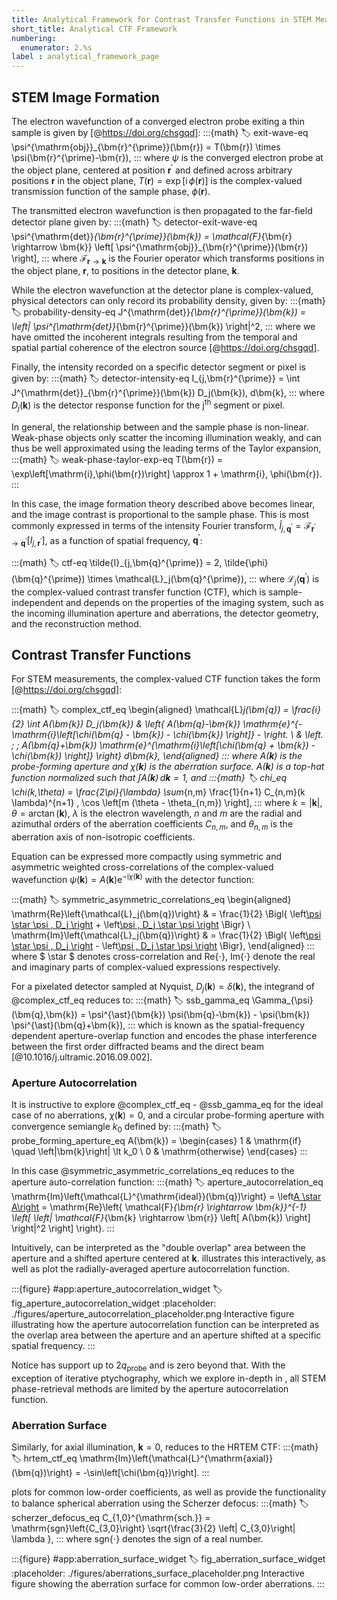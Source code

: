 ```yaml
---
title: Analytical Framework for Contrast Transfer Functions in STEM Measurements
short_title: Analytical CTF Framework
numbering:
  enumerator: 2.%s
label : analytical_framework_page
---
```


## STEM Image Formation

The electron wavefunction of a converged electron probe exiting a thin sample is given by [@https://doi.org/chsgqd]:
:::{math}
:label: exit-wave-eq
\psi^{\mathrm{obj}}_{\bm{r}^{\prime}}(\bm{r}) = T(\bm{r}) \times \psi(\bm{r}^{\prime}-\bm{r}),
:::
where $\psi$ is the converged electron probe at the object plane, centered at position $\bm{r}^{\prime}$ and defined across arbitrary positions $\bm{r}$ in the object plane, $T(\bm{r}) = \exp\left[\mathrm{i}\,\phi(\bm{r}) \right]$ is the complex-valued transmission function of the sample phase, $\phi(\bm{r} )$.

The transmitted electron wavefunction is then propagated to the far-field detector plane given by:
:::{math}
:label: detector-exit-wave-eq
\psi^{\mathrm{det}}_{\bm{r}^{\prime}}(\bm{k}) = \mathcal{F}_{\bm{r} \rightarrow \bm{k}} \left[ \psi^{\mathrm{obj}}_{\bm{r}^{\prime}}(\bm{r}) \right],
:::
where $\mathcal{F}_{\bm{r} \rightarrow \bm{k}}$ is the Fourier operator which transforms positions in the object plane, $\bm{r}$, to positions in the detector plane, $\bm{k}$.

While the electron wavefunction at the detector plane is complex-valued, physical detectors can only record its probability density, given by:
:::{math}
:label: probability-density-eq
J^{\mathrm{det}}_{\bm{r}^{\prime}}(\bm{k}) = \left| \psi^{\mathrm{det}}_{\bm{r}^{\prime}}(\bm{k}) \right|^2,
:::
where we have omitted the incoherent integrals resulting from the temporal and spatial partial coherence of the electron source [@https://doi.org/chsgqd].

Finally, the intensity recorded on a specific detector segment or pixel is given by:
:::{math}
:label: detector-intensity-eq
I_{j,\bm{r}^{\prime}} = \int J^{\mathrm{det}}_{\bm{r}^{\prime}}(\bm{k}) D_j(\bm{k})\, d\bm{k},
:::
where $D_j(\bm{k})$ is the detector response function for the j<sup>th</sup> segment or pixel.

In general, the relationship between [](#probability-density-eq) and the sample phase is non-linear.
Weak-phase objects only scatter the incoming illumination weakly, and can thus be well approximated using the leading terms of the Taylor expansion,
:::{math}
:label: weak-phase-taylor-exp-eq
T(\bm{r}) = \exp\left[\mathrm{i}\,\phi(\bm{r})\right] \approx 1 + \mathrm{i}\, \phi(\bm{r}).
:::

In this case, the image formation theory described above becomes linear, and the image contrast is proportional to the sample phase.
This is most commonly expressed in terms of the intensity Fourier transform, $\tilde{I}_{j,\bm{q}^{\prime}} = \mathcal{F}_{\bm{r}^{\prime} \rightarrow \bm{q}^{\prime}}\left[ I_{j,\bm{r}^{\prime}} \right]$, as a function of spatial frequency, $\bm{q}^{\prime}$:

:::{math}
:label: ctf-eq
\tilde{I}_{j,\bm{q}^{\prime}} = 2\, \tilde{\phi}(\bm{q}^{\prime}) \times \mathcal{L}_j(\bm{q}^{\prime}),
:::
where $\mathcal{L}_j(\bm{q}^{\prime})$ is the complex-valued contrast transfer function (CTF), which is sample-independent and depends on the properties of the imaging system, such as the incoming illumination aperture and aberrations, the detector geometry, and the reconstruction method.

## Contrast Transfer Functions

For STEM measurements, the complex-valued CTF function takes the form [@https://doi.org/chsgqd]:

:::{math}
:label: complex_ctf_eq
\begin{aligned}
\mathcal{L}_j(\bm{q}) = \frac{i}{2} \int A(\bm{k}) D_j(\bm{k}) & \left\{ A(\bm{q}-\bm{k}) \mathrm{e}^{-\mathrm{i}\left[\chi(\bm{q} - \bm{k}) - \chi(\bm{k}) \right]} - \right. \\
& \left.  \; \; A(\bm{q}+\bm{k}) \mathrm{e}^{\mathrm{i}\left[\chi(\bm{q} + \bm{k}) - \chi(\bm{k}) \right]} \right\} d\bm{k},
\end{aligned}
:::
where $A(\bm{k})$ is the probe-forming aperture and $\chi(\bm{k})$ is the aberration surface.
$A(\bm{k})$ is a top-hat function normalized such that $\int A(\bm{k})\, d\bm{k} = 1$, and
:::{math}
:label: chi_eq
\chi(k,\theta) = \frac{2\pi}{\lambda} \sum_{n,m} \frac{1}{n+1} C_{n,m}(k \lambda)^{n+1} \, \cos \left[m (\theta - \theta_{n,m}) \right],
:::
where $k=\left| \bm{k}\right|$, $\theta = \arctan(\bm{k})$, $\lambda$ is the electron wavelength, $n$ and $m$ are the radial and azimuthal orders of the aberration coefficients $C_{n,m}$, and $\theta_{n,m}$ is the aberration axis of non-isotropic coefficients.

Equation [](#complex_ctf_eq) can be expressed more compactly using symmetric and asymmetric weighted cross-correlations of the complex-valued wavefunction $\psi(\bm{k}) = A(\bm{k})\mathrm{e}^{-\mathrm{i} \chi(\bm{k})}$ with the detector function:

:::{math}
:label: symmetric_asymmetric_correlations_eq
\begin{aligned}
\mathrm{Re}\left\{\mathcal{L}_j(\bm{q})\right\} & = \frac{1}{2} \Bigl\{ \left[\psi \star \psi \, D_j \right](\bm{q}) + \left[\psi \, D_j \star \psi \right](\bm{q}) \Bigr\} \\
\mathrm{Im}\left\{\mathcal{L}_j(\bm{q})\right\} & = \frac{1}{2} \Bigl\{ \left[\psi \star \psi \, D_j \right](\bm{q}) - \left[\psi \, D_j \star \psi \right](\bm{q}) \Bigr\},
\end{aligned}
:::
where $ \star $ denotes cross-correlation and $\mathrm{Re}\left\{\cdot\right\}$, $\mathrm{Im}\left\{\cdot\right\}$ denote the real and imaginary parts of complex-valued expressions respectively.

For a pixelated detector sampled at Nyquist, $D_j(\bm{k}) = \delta(\bm{k})$, the integrand of @complex_ctf_eq reduces to:
:::{math}
:label: ssb_gamma_eq
\Gamma_{\psi}(\bm{q},\bm{k}) =  \psi^{\ast}(\bm{k}) \psi(\bm{q}-\bm{k}) - \psi(\bm{k}) \psi^{\ast}(\bm{q}+\bm{k}),
:::
which is known as the spatial-frequency dependent aperture-overlap function and encodes the phase interference between the first order diffracted beams and the direct beam [@10.1016/j.ultramic.2016.09.002].

### Aperture Autocorrelation

It is instructive to explore @complex_ctf_eq - @ssb_gamma_eq for the ideal case of no aberrations, $\chi(\bm{k})=0$, and a circular probe-forming aperture with convergence semiangle $k_0$ defined by:
:::{math}
:label: probe_forming_aperture_eq
A(\bm{k}) = \begin{cases}
1 & \mathrm{if} \quad \left|\bm{k}\right| \lt k_0 \\
0 & \mathrm{otherwise}
\end{cases}
:::

In this case @symmetric_asymmetric_correlations_eq reduces to the aperture auto-correlation function:
:::{math}
:label: aperture_autocorrelation_eq
\mathrm{Im}\left\{\mathcal{L}^{\mathrm{ideal}}(\bm{q})\right\} = \left[A \star A\right](\bm{k})  =  \mathrm{Re}\left\{
  \mathcal{F}_{\bm{r} \rightarrow \bm{k}}^{-1} \left[ \left| \mathcal{F}_{\bm{k} \rightarrow \bm{r}} \left[ A(\bm{k}) \right] \right|^2 \right]
  \right\}.
:::

Intuitively, [](#aperture_autocorrelation_eq) can be interpreted as the "double overlap" area between the aperture and a shifted aperture centered at $\bm{k}$.
[](#fig_aperture_autocorrelation_widget) illustrates this interactively, as well as plot the radially-averaged aperture autocorrelation function.

:::{figure} #app:aperture_autocorrelation_widget
:label: fig_aperture_autocorrelation_widget
:placeholder: ./figures/aperture_autocorrelation_placeholder.png
Interactive figure illustrating how the aperture autocorrelation function can be interpreted as the overlap area between the aperture and an aperture shifted at a specific spatial frequency.
:::

Notice [](#aperture_autocorrelation_eq) has support up to $2 q_{\mathrm{probe}}$ and is zero beyond that.
With the exception of iterative ptychography, which we explore in-depth in [](#pixelated_ptycho_page), all STEM phase-retrieval methods are limited by the aperture autocorrelation function.

### Aberration Surface

Similarly, for axial illumination, $\bm{k} = 0$, [](#complex_ctf_eq) reduces to the HRTEM CTF:
:::{math}
:label: hrtem_ctf_eq
\mathrm{Im}\left\{\mathcal{L}^{\mathrm{axial}}(\bm{q})\right\} = -\sin\left[\chi(\bm{q})\right].
:::

[](#fig_aberration_surface_widget) plots [](#hrtem_ctf_eq) for common low-order coefficients, as well as provide the functionality to balance spherical aberration using the Scherzer defocus:
:::{math}
:label: scherzer_defocus_eq
C_{1,0}^{\mathrm{sch.}} = \mathrm{sgn}\left\{C_{3,0}\right\} \sqrt{\frac{3}{2} \left| C_{3,0}\right| \lambda },
:::
where $\mathrm{sgn}\left\{\cdot\right\}$ denotes the sign of a real number.

:::{figure} #app:aberration_surface_widget
:label: fig_aberration_surface_widget
:placeholder: ./figures/aberrations_surface_placeholder.png
Interactive figure showing the aberration surface for common low-order aberrations.
:::
